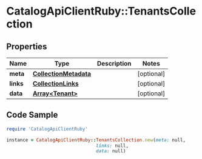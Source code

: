 # CatalogApiClientRuby::TenantsCollection

## Properties

Name | Type | Description | Notes
------------ | ------------- | ------------- | -------------
**meta** | [**CollectionMetadata**](CollectionMetadata.md) |  | [optional] 
**links** | [**CollectionLinks**](CollectionLinks.md) |  | [optional] 
**data** | [**Array&lt;Tenant&gt;**](Tenant.md) |  | [optional] 

## Code Sample

```ruby
require 'CatalogApiClientRuby'

instance = CatalogApiClientRuby::TenantsCollection.new(meta: null,
                                 links: null,
                                 data: null)
```


